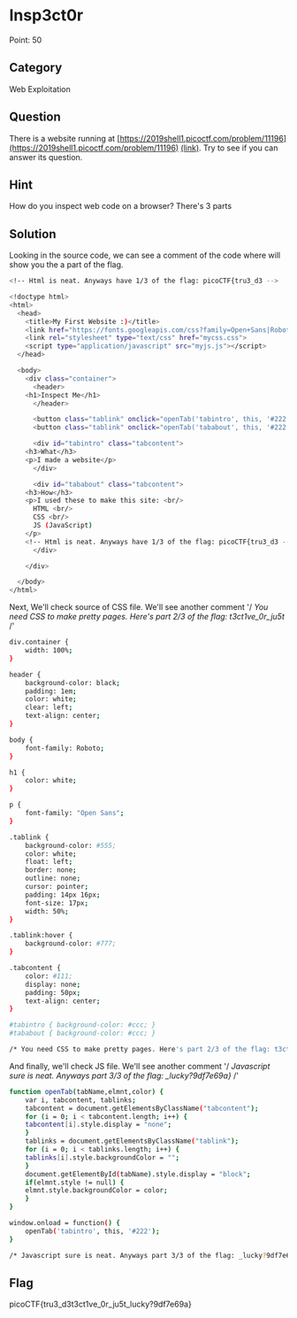 # Insp3ct0r

Point: 50

## Category

Web Exploitation

## Question

There is a website running at [https://2019shell1.picoctf.com/problem/11196](https://2019shell1.picoctf.com/problem/11196) [\(link\)](https://2019shell1.picoctf.com/problem/11196). Try to see if you can answer its question.

## Hint

How do you inspect web code on a browser? There's 3 parts

## Solution

Looking in the source code, we can see a comment of the code where will show you the a part of the flag.

```bash
<!-- Html is neat. Anyways have 1/3 of the flag: picoCTF{tru3_d3 -->
```

```bash
<!doctype html>
<html>
  <head>
    <title>My First Website :)</title>
    <link href="https://fonts.googleapis.com/css?family=Open+Sans|Roboto" rel="stylesheet">
    <link rel="stylesheet" type="text/css" href="mycss.css">
    <script type="application/javascript" src="myjs.js"></script>
  </head>

  <body>
    <div class="container">
      <header>
    <h1>Inspect Me</h1>
      </header>

      <button class="tablink" onclick="openTab('tabintro', this, '#222')" id="defaultOpen">What</button>
      <button class="tablink" onclick="openTab('tababout', this, '#222')">How</button>

      <div id="tabintro" class="tabcontent">
    <h3>What</h3>
    <p>I made a website</p>
      </div>

      <div id="tababout" class="tabcontent">
    <h3>How</h3>
    <p>I used these to make this site: <br/>
      HTML <br/>
      CSS <br/>
      JS (JavaScript)
    </p>
    <!-- Html is neat. Anyways have 1/3 of the flag: picoCTF{tru3_d3 -->
      </div>

    </div>

  </body>
</html>
```

Next, We'll check source of CSS file. We'll see another comment '/ _You need CSS to make pretty pages. Here's part 2/3 of the flag: t3ct1ve\_0r\_ju5t_ /'

```bash
div.container {
    width: 100%;
}

header {
    background-color: black;
    padding: 1em;
    color: white;
    clear: left;
    text-align: center;
}

body {
    font-family: Roboto;
}

h1 {
    color: white;
}

p {
    font-family: "Open Sans";
}

.tablink {
    background-color: #555;
    color: white;
    float: left;
    border: none;
    outline: none;
    cursor: pointer;
    padding: 14px 16px;
    font-size: 17px;
    width: 50%;
}

.tablink:hover {
    background-color: #777;
}

.tabcontent {
    color: #111;
    display: none;
    padding: 50px;
    text-align: center;
}

#tabintro { background-color: #ccc; }
#tababout { background-color: #ccc; }

/* You need CSS to make pretty pages. Here's part 2/3 of the flag: t3ct1ve_0r_ju5t */
```

And finally, we'll check JS file. We'll see another comment '/ _Javascript sure is neat. Anyways part 3/3 of the flag: \_lucky?9df7e69a}_ /'

```bash
function openTab(tabName,elmnt,color) {
    var i, tabcontent, tablinks;
    tabcontent = document.getElementsByClassName("tabcontent");
    for (i = 0; i < tabcontent.length; i++) {
    tabcontent[i].style.display = "none";
    }
    tablinks = document.getElementsByClassName("tablink");
    for (i = 0; i < tablinks.length; i++) {
    tablinks[i].style.backgroundColor = "";
    }
    document.getElementById(tabName).style.display = "block";
    if(elmnt.style != null) {
    elmnt.style.backgroundColor = color;
    }
}

window.onload = function() {
    openTab('tabintro', this, '#222');
}

/* Javascript sure is neat. Anyways part 3/3 of the flag: _lucky?9df7e69a} */
```

## Flag

picoCTF{tru3\_d3t3ct1ve\_0r\_ju5t\_lucky?9df7e69a}

